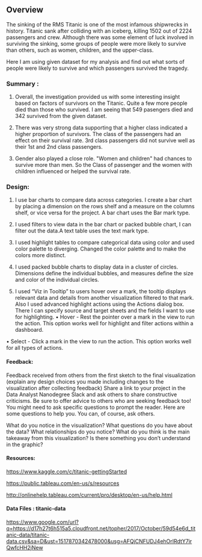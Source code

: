 


## Overview
The sinking of the RMS Titanic is one of the most infamous shipwrecks in history. Titanic sank after colliding with an iceberg,
killing 1502 out of 2224 passengers and crew. Although there was some element of luck involved in surviving the sinking, some groups of
people were more likely to survive than others, such as women, children, and the upper-class.

Here I am using given dataset for my analysis and find out what sorts of people were likely to survive and which passengers survived
the tragedy.

### Summary :
1.	Overall, the investigation provided us with some interesting insight based on factors of survivors on the Titanic. 
Quite a few more people died than those who survived. I am seeing that 549 pasengers died and 342 survived from the given dataset.

2.	There was very strong data supporting that a higher class indicated a higher proportion of survivors. The class of the passengers
had an effect on their survival rate. 3rd class passengers did not survive well as their 1st and 2nd class passengers.

3.	Gender also played a close role. "Women and children" had chances to survive more than men. So the Class of passenger and the women
with children influenced or helped the survival rate.

### Design: 

1. I use bar charts to compare data across categories. I create a bar chart by placing a dimension on the rows shelf and a measure on the columns shelf, or vice versa for the project. A bar chart uses the Bar mark type.

2. I used filters to view data in the bar chart or packed bubble chart, I can filter out the data.A text table uses the text mark type. 

3. I used highlight tables to compare categorical data using color and used color palette to diverging. Changed the color palette and to make the colors more distinct.

4. I used packed bubble charts to display data in a cluster of circles. Dimensions define the individual bubbles, and measures define the size and color of the individual circles.

5. I used “Viz in Tooltip” to users hover over a mark, the tooltip displays relevant data and details from another visualization filtered to that mark. Also I used advanced highlight actions using the Actions dialog box. There I can specify source and target sheets and the fields I want to use for highlighting. 
  •	Hover - Rest the pointer over a mark in the view to run the action. This option works well for highlight and filter actions within a dashboard.
  
  •	Select - Click a mark in the view to run the action. This option works well for all types of actions.

#### Feedback:

Feedback received from others from the first sketch to the final visualization (explain any design choices you made including changes to the visualization after collecting feedback)
Share a link to your project in the Data Analyst Nanodegree Slack and ask others to share constructive criticisms. Be sure to offer
advice to others who are seeking feedback too!
You might need to ask specific questions to prompt the reader. Here are some questions to help you. You can, of course, ask others.

What do you notice in the visualization?
What questions do you have about the data?
What relationships do you notice?
What do you think is the main takeaway from this visualization?
Is there something you don’t understand in the graphic?

####	Resources: 

https://www.kaggle.com/c/titanic-gettingStarted

https://public.tableau.com/en-us/s/resources

http://onlinehelp.tableau.com/current/pro/desktop/en-us/help.html

#### Data Files : titanic-data
https://www.google.com/url?q=https://d17h27t6h515a5.cloudfront.net/topher/2017/October/59d54e6d_titanic-data/titanic-data.csv&sa=D&ust=1517870342478000&usg=AFQjCNFUDJ4ehOrIRdtY7irQwfcHH2jNew



